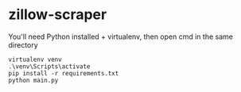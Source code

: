 # zillow-scraper

You'll need Python installed + virtualenv, then open cmd in the same directory
```
virtualenv venv
.\venv\Scripts\activate
pip install -r requirements.txt
python main.py
```
